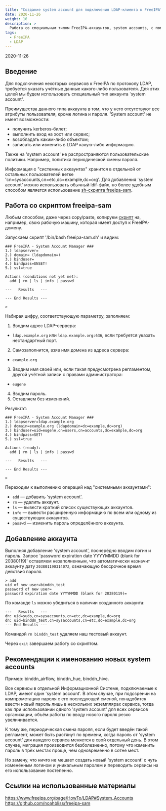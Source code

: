 ```yaml
---
title: "Создание system account для подключения LDAP-клиента к FreeIPA"
date: 2020-11-26
weight: 10
description: >
  Работа со специальным типом FreeIPA-аккаунтов, system accounts, с помощью скрипта freeipa-sam.
tags:
  - FreeIPA
  - LDAP
---
```


2020-11-26

## Введение
Для подключения некоторых сервисов к FreeIPA по протоколу LDAP, требуется указать учётные данные какого-либо пользователя. Для этих целей мы будем использовать специальный тип аккаунта 'system account'.

Преимущества данного типа аккаунта в том, что у него отсутствуют все атрибуты пользователя, кроме логина и пароля. 'System account' не имеет возможности:
- получить kerberos-билет;
- выполнить вход на хост или сервис;
- возобладать каким-либо объектом;
- записать или изменить в LDAP какую-либо информацию.

Также на 'system account' не распространяются пользовательские политики. Например, политика периодической смены пароля.

Информация о "системных аккаунтах" хранится в отдельной от остальных пользователей ветке 'cn=sysaccounts,cn=etc,dc=example,dc=org'. Для добавления 'system account' можно использовать обычный ldif-файл, но более удобным способом является использование [sh-скрипта freeipa-sam](https://github.com/noahbliss/freeipa-sam).

## Работа со скриптом freeipa-sam
Любым способом, даже через copy/paste, копируем [скрипт](https://raw.githubusercontent.com/noahbliss/freeipa-sam/master/freeipa-sam.sh) на, например, свою рабочую машину, которая имеет доступ к FreeIPA-домену.

Запускаем скрипт '/bin/bash freeipa-sam.sh' и видим:
```
### FreeIPA - System Account Manager ###
1.) ldapserver=
2.) domain= (ldapdomain=)
3.) binduser=
4.) bindpass=UNSET!
5.) ssl=true

Actions (conditions not yet met):
  add | rm | ls | info | passwd

---   Results   ---

--- End Results ---

>
```

Набирая цифру, соответствующую параметру, заполняем:
1. Вводим адрес LDAP-сервера:
  - `ldap.example.org` или `ldap.example.org:636`, если требуется указать нестандартный порт.
2. Самозаполнится, взяв имя домена из адреса сервера:
  - `example.org`
3. Вводим имя своей или, если такая предусмотрена регламентом, другой учётной записи с правами администратора:
  - `eugene`
4. Вводим пароль.
5. Оставляем без изменений.

Результат:
```
### FreeIPA - System Account Manager ###
1.) ldapserver=ldap.example.org
2.) domain=example.org (ldapdomain=dc=example,dc=org)
3.) binduser=uid=eugene,cn=users,cn=accounts,dc=example,dc=org
4.) bindpass=SET!
5.) ssl=true

Actions (ready):
  add | rm | ls | info | passwd

---   Results   ---

--- End Results ---

>
```

Переходим к выполнению операций над "системными аккаунтами":
- `add`&nbsp;&mdash; добавить 'system account'.
- `rm`&nbsp;&mdash; удалить аккаунт.
- `ls`&nbsp;&mdash; вывести краткий список существующих аккаунтов.
- `info`&nbsp;&mdash; вывести расширенную информацию по всем или одному из существующих аккаунтов.
- `passwd`&nbsp;&mdash; изменить пароль определённого аккаунта.

## Добавление аккаунта
Выполняя добавление 'system account', поочерёдно вводим логин и пароль. Запрос 'password expiration date YYYYMMDD (blank for 20380119)' оставляем незаполненным, что автоматически назначит аккаунту дату `20380119031407Z`, означающую бессрочное время действия пароля.
```
> add
uid of new user=binddn_test
password of new user=
password expiration date YYYYMMDD (blank for 20380119)=
```

По команде `ls` можно убедиться в наличии созданного аккаунта:
```
---   Results   ---
dn: uid=sudo,cn=sysaccounts,cn=etc,dc=example,dc=org
dn: uid=binddn_test,cn=sysaccounts,cn=etc,dc=example,dc=org
--- End Results ---
```

Командой `rm binddn_test` удаляем наш тестовый аккаунт.

Через `exit` завершаем работу со скриптом.

## Рекомендации к именованию новых system accounts
Пример: binddn_airflow, binddn_hue, binddn_hive.

Все сервисы в отдельной Информационной Системе, подключаемые к LDAP, имеют один 'system account'. В этом случае, при подозрении на компрометацию пароля с его последующей сменой, понадобится ввести новый пароль лишь в нескольких экземплярах сервиса, тогда как при использовании одного 'system account' для всех сервисов организации, объём работы по вводу нового пароля резко увеличивается.

К тому же, периодическая смена пароля, если будет введён такой регламент, может быть растянут по времени, когда пароль от 'system account' для каждого сервиса меняется в свой отдельный день. В этом случае, миграция производится безболезненно, потому что изменить пароль в трёх местах проще, чем одновременно в сотне мест.

Но замечу, что ничто не мешает создать новый 'system account' с чуть изменённым логином и уникальным паролем и переводить сервисы на его использование постепенно.

## Ссылки на использованные материалы
https://www.freeipa.org/page/HowTo/LDAP#System_Accounts
https://github.com/noahbliss/freeipa-sam
